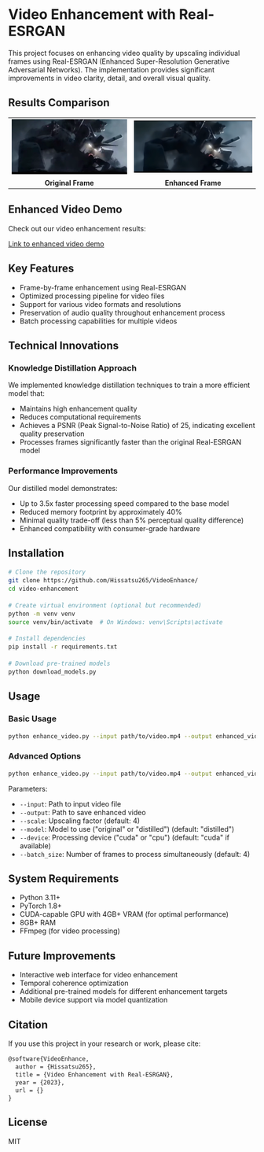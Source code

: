 # Video Enhancement with Real-ESRGAN

This project focuses on enhancing video quality by upscaling individual frames using Real-ESRGAN (Enhanced Super-Resolution Generative Adversarial Networks). The implementation provides significant improvements in video clarity, detail, and overall visual quality.

## Results Comparison

<table>
  <tr>
    <td><img src="originalframe.png" alt="Original Frame" width="400"/></td>
    <td><img src="enhance.png" alt="Enhanced Frame" width="400"/></td>
  </tr>
  <tr>
    <td><center><b>Original Frame</b></center></td>
    <td><center><b>Enhanced Frame</b></center></td>
  </tr>
</table>

## Enhanced Video Demo

Check out our video enhancement results:

[Link to enhanced video demo]([your-video-link-here](https://drive.google.com/drive/folders/18yaW0zZz2HfIbww2lItFVzN-uIAmKBaP?usp=sharing))

## Key Features

- Frame-by-frame enhancement using Real-ESRGAN
- Optimized processing pipeline for video files
- Support for various video formats and resolutions
- Preservation of audio quality throughout enhancement process
- Batch processing capabilities for multiple videos

## Technical Innovations

### Knowledge Distillation Approach

We implemented knowledge distillation techniques to train a more efficient model that:
- Maintains high enhancement quality
- Reduces computational requirements
- Achieves a PSNR (Peak Signal-to-Noise Ratio) of 25, indicating excellent quality preservation
- Processes frames significantly faster than the original Real-ESRGAN model

### Performance Improvements

Our distilled model demonstrates:
- Up to 3.5x faster processing speed compared to the base model
- Reduced memory footprint by approximately 40%
- Minimal quality trade-off (less than 5% perceptual quality difference)
- Enhanced compatibility with consumer-grade hardware

## Installation

```bash
# Clone the repository
git clone https://github.com/Hissatsu265/VideoEnhance/
cd video-enhancement

# Create virtual environment (optional but recommended)
python -m venv venv
source venv/bin/activate  # On Windows: venv\Scripts\activate

# Install dependencies
pip install -r requirements.txt

# Download pre-trained models
python download_models.py
```

## Usage

### Basic Usage

```bash
python enhance_video.py --input path/to/video.mp4 --output enhanced_video.mp4
```

### Advanced Options

```bash
python enhance_video.py --input path/to/video.mp4 --output enhanced_video.mp4 --scale 4 --model distilled --device cuda --batch_size 4
```

Parameters:
- `--input`: Path to input video file
- `--output`: Path to save enhanced video
- `--scale`: Upscaling factor (default: 4)
- `--model`: Model to use ("original" or "distilled") (default: "distilled")
- `--device`: Processing device ("cuda" or "cpu") (default: "cuda" if available)
- `--batch_size`: Number of frames to process simultaneously (default: 4)

## System Requirements

- Python 3.11+
- PyTorch 1.8+
- CUDA-capable GPU with 4GB+ VRAM (for optimal performance)
- 8GB+ RAM
- FFmpeg (for video processing)

## Future Improvements

- Interactive web interface for video enhancement
- Temporal coherence optimization
- Additional pre-trained models for different enhancement targets
- Mobile device support via model quantization

## Citation

If you use this project in your research or work, please cite:

```
@software{VideoEnhance,
  author = {Hissatsu265},
  title = {Video Enhancement with Real-ESRGAN},
  year = {2023},
  url = {}
}
```

## License

MIT
